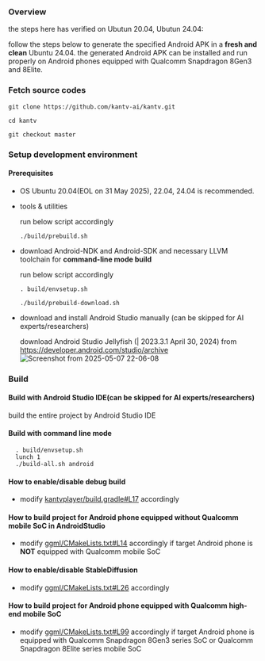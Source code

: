 ### Overview

the steps here has verified on Ubutun 20.04, Ubutun 24.04:

follow the steps below to generate the specified Android APK in a <b>fresh and clean</b> Ubuntu 24.04. the generated Android APK can be installed and run properly on Android phones equipped with Qualcomm Snapdragon 8Gen3 and 8Elite.

### Fetch source codes
```
git clone https://github.com/kantv-ai/kantv.git

cd kantv

git checkout master
```

### Setup development environment

#### Prerequisites

- OS
    Ubuntu 20.04(EOL on 31 May 2025), 22.04, 24.04 is recommended.

- tools & utilities

    run below script accordingly
    ```
    ./build/prebuild.sh
    ```

 - download Android-NDK and Android-SDK and necessary LLVM toolchain for **command-line mode build**

   run below script accordingly
    ```
    . build/envsetup.sh

    ./build/prebuild-download.sh

    ```
 - download and install Android Studio manually (can be skipped for AI experts/researchers)

   download Android Studio Jellyfish (| 2023.3.1 April 30, 2024) from https://developer.android.com/studio/archive
![Screenshot from 2025-05-07 22-06-08](https://github.com/user-attachments/assets/bb801dfe-57a7-4832-a40d-bd1e39c9904e)


### Build

#### Build with Android Studio IDE(can be skipped for AI experts/researchers)

build the entire project by Android Studio IDE


#### Build with command line mode

```
  . build/envsetup.sh
  lunch 1
  ./build-all.sh android
```

#### How to enable/disable debug build

- modify <a href="https://github.com/zhouwg/kantv/blob/master/android/kantvplayer/build.gradle#L17">kantvplayer/build.gradle#L17</a> accordingly

#### How to build project for Android phone equipped <b>without</b> Qualcomm mobile SoC in AndroidStudio

- modify <a href="https://github.com/zhouwg/kantv/blob/master/core/ggml/CMakeLists.txt#L14">ggml/CMakeLists.txt#L14</a> accordingly if target Android phone is <b>NOT</b> equipped with Qualcomm mobile SoC

#### How to enable/disable StableDiffusion

- modify <a href="https://github.com/zhouwg/kantv/blob/master/core/ggml/CMakeLists.txt#L26">ggml/CMakeLists.txt#L26</a> accordingly

#### How to build project for Android phone equipped with Qualcomm high-end mobile SoC

- modify <a href="https://github.com/zhouwg/kantv/blob/master/core/ggml/CMakeLists.txt#L99">ggml/CMakeLists.txt#L99</a> accordingly if target Android phone is equipped with Qualcomm Snapdragon 8Gen3 series SoC or Qualcomm Snapdragon 8Elite series mobile SoC
